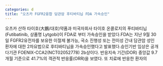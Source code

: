 ```yaml
---
categories: d
title: "오츠카 FGFR2융합 담관암 후티바티닙 FDA 가속승인"
---
```

오츠카 산하 타이호(大鵬/대호)약품과 미국자회사 타이호 온콜로지의 푸티바티닙(Futibatinib, 상품명 Lytgobi)이 FDA로 부터 가속승인을 받았다.FDA는 지난 9월 30일 FGFR2유전자를 보유한 이절제 불가능, 국소 진행성 또는 전이성 간내 담관암 성인 환자에 대한 2차요법으로 후티바티닙을 가속승인했다고 발표했다.승인기반 임상은 공개 다기관 FOENIX-CCA2(NCT02052778) 2b상이다. 반응지속 기간(DOR) 중앙값 9.7개월 기준으로 41.7%의 객관적 반응률(ORR)을 보였다. 또 치료에 반응한 환자의